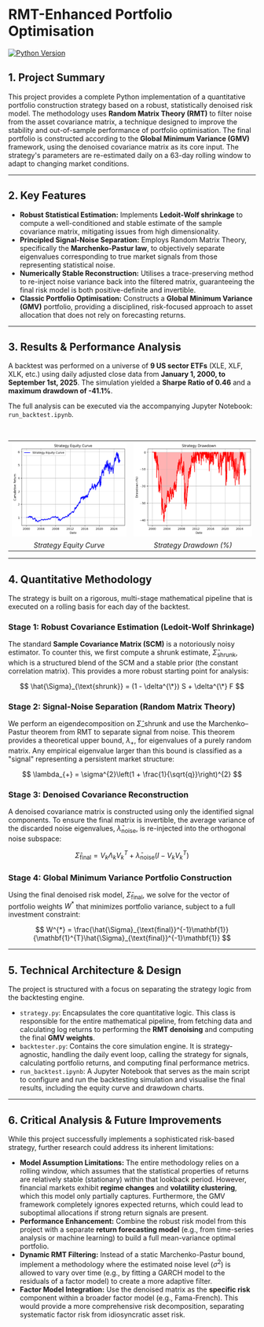 # RMT-Enhanced Portfolio Optimisation

[![Python Version](https://img.shields.io/badge/Python-3.9%2B-blue.svg)](https://python.org)

## 1. Project Summary

This project provides a complete Python implementation of a quantitative portfolio construction strategy based on a robust, statistically denoised risk model. The methodology uses **Random Matrix Theory (RMT)** to filter noise from the asset covariance matrix, a technique designed to improve the stability and out-of-sample performance of portfolio optimisation. The final portfolio is constructed according to the **Global Minimum Variance (GMV)** framework, using the denoised covariance matrix as its core input. The strategy's parameters are re-estimated daily on a 63-day rolling window to adapt to changing market conditions.

---

## 2. Key Features

* **Robust Statistical Estimation:** Implements **Ledoit-Wolf shrinkage** to compute a well-conditioned and stable estimate of the sample covariance matrix, mitigating issues from high dimensionality.
* **Principled Signal-Noise Separation:** Employs Random Matrix Theory, specifically the **Marchenko-Pastur law**, to objectively separate eigenvalues corresponding to true market signals from those representing statistical noise.
* **Numerically Stable Reconstruction:** Utilises a trace-preserving method to re-inject noise variance back into the filtered matrix, guaranteeing the final risk model is both positive-definite and invertible.
* **Classic Portfolio Optimisation:** Constructs a **Global Minimum Variance (GMV)** portfolio, providing a disciplined, risk-focused approach to asset allocation that does not rely on forecasting returns.

---

## 3. Results & Performance Analysis

A backtest was performed on a universe of **9 US sector ETFs** (XLE, XLF, XLK, etc.) using daily adjusted close data from **January 1, 2000, to September 1st, 2025**. The simulation yielded a **Sharpe Ratio of 0.46** and a **maximum drawdown of -41.1%**.

The full analysis can be executed via the accompanying Jupyter Notebook: `run_backtest.ipynb`.

<table>
  <tr>
    <td><img src="images/equity_curve_plot.png" alt="Equity Curve" width="420"></td>
    <td><img src="images/drawdown_plot.png" alt="Drawdown Chart" width="420"></td>
  </tr>
  <tr align="center">
    <td><em>Strategy Equity Curve</em></td>
    <td><em>Strategy Drawdown (%)</em></td>
  </tr>
</table>

---

## 4. Quantitative Methodology

The strategy is built on a rigorous, multi-stage mathematical pipeline that is executed on a rolling basis for each day of the backtest.

### Stage 1: Robust Covariance Estimation (Ledoit-Wolf Shrinkage)
The standard **Sample Covariance Matrix (SCM)** is a notoriously noisy estimator. To counter this, we first compute a shrunk estimate, $\hat{\Sigma}_{\text{shrunk}}$, which is a structured blend of the SCM and a stable prior (the constant correlation matrix). This provides a more robust starting point for analysis:

$$
\hat{\Sigma}_{\text{shrunk}} = (1 - \delta^{\*}) S + \delta^{\*} F
$$

### Stage 2: Signal-Noise Separation (Random Matrix Theory)
We perform an eigendecomposition on $\hat{\Sigma}\_{\text{shrunk}}$ and use the Marchenko–Pastur theorem from RMT to separate signal from noise. This theorem provides a theoretical upper bound, $\lambda_{+}$, for eigenvalues of a purely random matrix. Any empirical eigenvalue larger than this bound is classified as a "signal" representing a persistent market structure:

$$
\lambda_{+} = \sigma^{2}\left(1 + \frac{1}{\sqrt{q}}\right)^{2}
$$

### Stage 3: Denoised Covariance Reconstruction
A denoised covariance matrix is constructed using only the identified signal components. To ensure the final matrix is invertible, the average variance of the discarded noise eigenvalues, $\bar{\lambda}_{\text{noise}}$, is re-injected into the orthogonal noise subspace:

$$
\hat{\Sigma}_{\text{final}} = V_{k}\Lambda_{k}V_{k}^{T} + \bar{\lambda}_{\text{noise}}\left(I - V_{k}V_{k}^{T}\right)
$$

### Stage 4: Global Minimum Variance Portfolio Construction
Using the final denoised risk model, $\hat{\Sigma}_{\text{final}}$, we solve for the vector of portfolio weights $W^{*}$ that minimizes portfolio variance, subject to a full investment constraint:

$$
W^{*} = \frac{\hat{\Sigma}_{\text{final}}^{-1}\mathbf{1}}
{\mathbf{1}^{T}\hat{\Sigma}_{\text{final}}^{-1}\mathbf{1}}
$$

---

## 5. Technical Architecture & Design

The project is structured with a focus on separating the strategy logic from the backtesting engine.

* `strategy.py`: Encapsulates the core quantitative logic. This class is responsible for the entire mathematical pipeline, from fetching data and calculating log returns to performing the **RMT denoising** and computing the final **GMV weights**.
* `backtester.py`: Contains the core simulation engine. It is strategy-agnostic, handling the daily event loop, calling the strategy for signals, calculating portfolio returns, and computing final performance metrics.
* `run_backtest.ipynb`: A Jupyter Notebook that serves as the main script to configure and run the backtesting simulation and visualise the final results, including the equity curve and drawdown charts.

---

## 6. Critical Analysis & Future Improvements

While this project successfully implements a sophisticated risk-based strategy, further research could address its inherent limitations:

* **Model Assumption Limitations:** The entire methodology relies on a rolling window, which assumes that the statistical properties of returns are relatively stable (stationary) within that lookback period. However, financial markets exhibit **regime changes** and **volatility clustering**, which this model only partially captures. Furthermore, the GMV framework completely ignores expected returns, which could lead to suboptimal allocations if strong return signals are present.
* **Performance Enhancement:** Combine the robust risk model from this project with a separate **return forecasting model** (e.g., from time-series analysis or machine learning) to build a full mean-variance optimal portfolio.
* **Dynamic RMT Filtering:** Instead of a static Marchenko-Pastur bound, implement a methodology where the estimated noise level ($\sigma^2$) is allowed to vary over time (e.g., by fitting a GARCH model to the residuals of a factor model) to create a more adaptive filter.
* **Factor Model Integration:** Use the denoised matrix as the **specific risk** component within a broader factor model (e.g., Fama-French). This would provide a more comprehensive risk decomposition, separating systematic factor risk from idiosyncratic asset risk.
````eof
